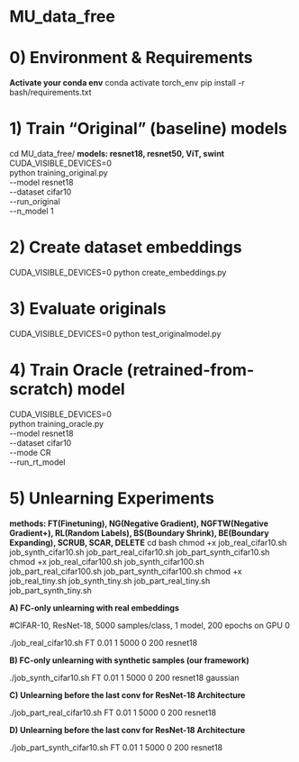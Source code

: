 # MU_data_free

# 0) Environment & Requirements
**Activate your conda env**
conda activate torch_env
pip install -r bash/requirements.txt


# 1) Train “Original” (baseline) models 
cd MU_data_free/
**models: resnet18, resnet50, ViT, swint**
CUDA_VISIBLE_DEVICES=0 \
python training_original.py \
  --model resnet18 \
  --dataset cifar10 \
  --run_original \
  --n_model 1


# 2) Create dataset embeddings
CUDA_VISIBLE_DEVICES=0 python create_embeddings.py


# 3) Evaluate originals
CUDA_VISIBLE_DEVICES=0 python test_originalmodel.py


# 4) Train Oracle (retrained-from-scratch) model
CUDA_VISIBLE_DEVICES=0 \
python training_oracle.py \
  --model resnet18 \
  --dataset cifar10 \
  --mode CR \
  --run_rt_model


# 5) Unlearning Experiments
**methods: FT(Finetuning), NG(Negative Gradient), NGFTW(Negative Gradient+), RL(Random Labels), BS(Boundary Shrink), BE(Boundary Expanding), SCRUB, SCAR, DELETE**
cd bash
chmod +x job_real_cifar10.sh job_synth_cifar10.sh job_part_real_cifar10.sh job_part_synth_cifar10.sh
chmod +x job_real_cifar100.sh job_synth_cifar100.sh job_part_real_cifar100.sh job_part_synth_cifar100.sh
chmod +x job_real_tiny.sh job_synth_tiny.sh job_part_real_tiny.sh job_part_synth_tiny.sh

**A) FC-only unlearning with real embeddings**

#CIFAR-10, ResNet-18, 5000 samples/class, 1 model, 200 epochs on GPU 0

./job_real_cifar10.sh FT 0.01 1 5000 0 200 resnet18

**B) FC-only unlearning with synthetic samples (our framework)**

./job_synth_cifar10.sh FT 0.01 1 5000 0 200 resnet18 gaussian

**C) Unlearning before the last conv for ResNet-18 Architecture**

./job_part_real_cifar10.sh FT 0.01 1 5000 0 200 resnet18

**D) Unlearning before the last conv for ResNet-18 Architecture**

./job_part_synth_cifar10.sh FT 0.01 1 5000 0 200 resnet18



